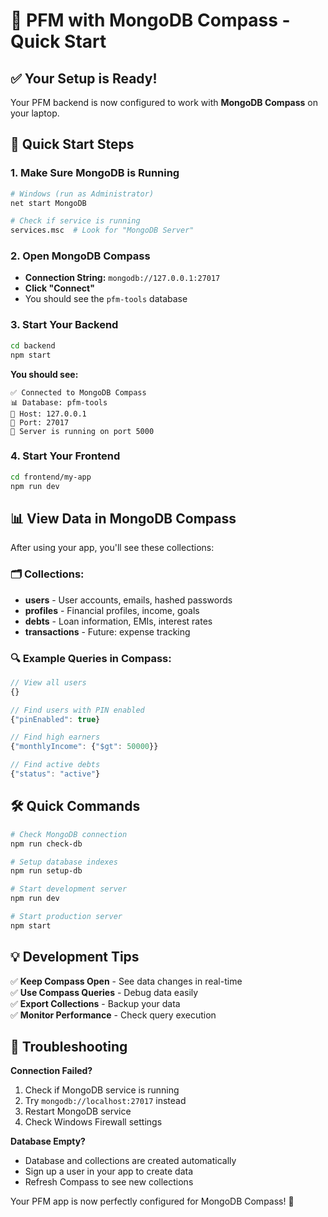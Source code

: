 # 🧭 PFM with MongoDB Compass - Quick Start

## ✅ Your Setup is Ready!

Your PFM backend is now configured to work with **MongoDB Compass** on your laptop.

## 🚀 Quick Start Steps

### 1. Make Sure MongoDB is Running
```bash
# Windows (run as Administrator)
net start MongoDB

# Check if service is running
services.msc  # Look for "MongoDB Server"
```

### 2. Open MongoDB Compass
- **Connection String:** `mongodb://127.0.0.1:27017`
- **Click "Connect"**
- You should see the `pfm-tools` database

### 3. Start Your Backend
```bash
cd backend
npm start
```

**You should see:**
```
✅ Connected to MongoDB Compass
📊 Database: pfm-tools
🔗 Host: 127.0.0.1
🚪 Port: 27017
🚀 Server is running on port 5000
```

### 4. Start Your Frontend
```bash
cd frontend/my-app
npm run dev
```

## 📊 View Data in MongoDB Compass

After using your app, you'll see these collections:

### 🗂️ Collections:
- **users** - User accounts, emails, hashed passwords
- **profiles** - Financial profiles, income, goals
- **debts** - Loan information, EMIs, interest rates
- **transactions** - Future: expense tracking

### 🔍 Example Queries in Compass:
```javascript
// View all users
{}

// Find users with PIN enabled
{"pinEnabled": true}

// Find high earners
{"monthlyIncome": {"$gt": 50000}}

// Find active debts
{"status": "active"}
```

## 🛠️ Quick Commands

```bash
# Check MongoDB connection
npm run check-db

# Setup database indexes
npm run setup-db

# Start development server
npm run dev

# Start production server
npm start
```

## 💡 Development Tips

✅ **Keep Compass Open** - See data changes in real-time  
✅ **Use Compass Queries** - Debug data easily  
✅ **Export Collections** - Backup your data  
✅ **Monitor Performance** - Check query execution

## 🔧 Troubleshooting

**Connection Failed?**
1. Check if MongoDB service is running
2. Try `mongodb://localhost:27017` instead
3. Restart MongoDB service
4. Check Windows Firewall settings

**Database Empty?**
- Database and collections are created automatically
- Sign up a user in your app to create data
- Refresh Compass to see new collections

Your PFM app is now perfectly configured for MongoDB Compass! 🎉